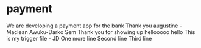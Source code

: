# payment
We are developing a payment app for the bank 
Thank you augustine - Maclean Awuku-Darko Sem
Thank you for showing up
hellooooo
hello 
This is my trigger file - JD
One more line
Second line
Third line

